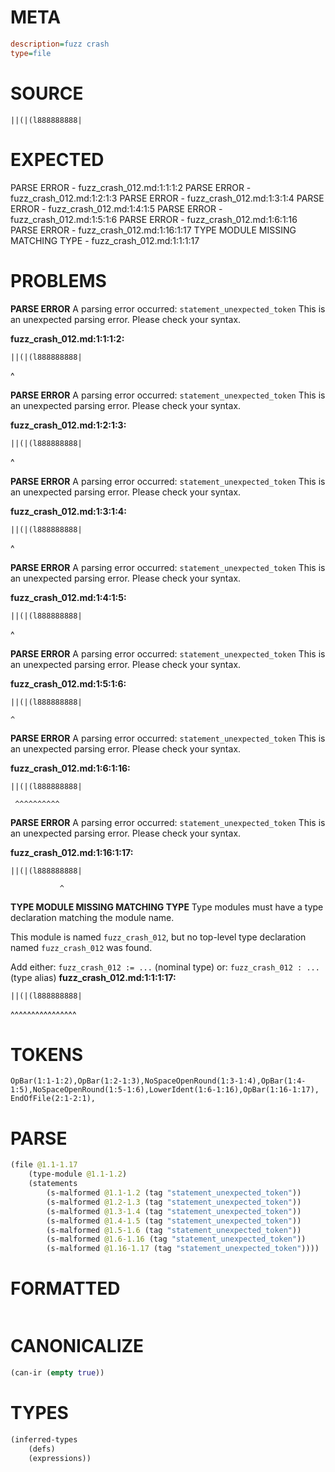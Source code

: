 # META
~~~ini
description=fuzz crash
type=file
~~~
# SOURCE
~~~roc
||(|(l888888888|
~~~
# EXPECTED
PARSE ERROR - fuzz_crash_012.md:1:1:1:2
PARSE ERROR - fuzz_crash_012.md:1:2:1:3
PARSE ERROR - fuzz_crash_012.md:1:3:1:4
PARSE ERROR - fuzz_crash_012.md:1:4:1:5
PARSE ERROR - fuzz_crash_012.md:1:5:1:6
PARSE ERROR - fuzz_crash_012.md:1:6:1:16
PARSE ERROR - fuzz_crash_012.md:1:16:1:17
TYPE MODULE MISSING MATCHING TYPE - fuzz_crash_012.md:1:1:1:17
# PROBLEMS
**PARSE ERROR**
A parsing error occurred: `statement_unexpected_token`
This is an unexpected parsing error. Please check your syntax.

**fuzz_crash_012.md:1:1:1:2:**
```roc
||(|(l888888888|
```
^


**PARSE ERROR**
A parsing error occurred: `statement_unexpected_token`
This is an unexpected parsing error. Please check your syntax.

**fuzz_crash_012.md:1:2:1:3:**
```roc
||(|(l888888888|
```
 ^


**PARSE ERROR**
A parsing error occurred: `statement_unexpected_token`
This is an unexpected parsing error. Please check your syntax.

**fuzz_crash_012.md:1:3:1:4:**
```roc
||(|(l888888888|
```
  ^


**PARSE ERROR**
A parsing error occurred: `statement_unexpected_token`
This is an unexpected parsing error. Please check your syntax.

**fuzz_crash_012.md:1:4:1:5:**
```roc
||(|(l888888888|
```
   ^


**PARSE ERROR**
A parsing error occurred: `statement_unexpected_token`
This is an unexpected parsing error. Please check your syntax.

**fuzz_crash_012.md:1:5:1:6:**
```roc
||(|(l888888888|
```
    ^


**PARSE ERROR**
A parsing error occurred: `statement_unexpected_token`
This is an unexpected parsing error. Please check your syntax.

**fuzz_crash_012.md:1:6:1:16:**
```roc
||(|(l888888888|
```
     ^^^^^^^^^^


**PARSE ERROR**
A parsing error occurred: `statement_unexpected_token`
This is an unexpected parsing error. Please check your syntax.

**fuzz_crash_012.md:1:16:1:17:**
```roc
||(|(l888888888|
```
               ^


**TYPE MODULE MISSING MATCHING TYPE**
Type modules must have a type declaration matching the module name.

This module is named `fuzz_crash_012`, but no top-level type declaration named `fuzz_crash_012` was found.

Add either:
`fuzz_crash_012 := ...` (nominal type)
or:
`fuzz_crash_012 : ...` (type alias)
**fuzz_crash_012.md:1:1:1:17:**
```roc
||(|(l888888888|
```
^^^^^^^^^^^^^^^^


# TOKENS
~~~zig
OpBar(1:1-1:2),OpBar(1:2-1:3),NoSpaceOpenRound(1:3-1:4),OpBar(1:4-1:5),NoSpaceOpenRound(1:5-1:6),LowerIdent(1:6-1:16),OpBar(1:16-1:17),
EndOfFile(2:1-2:1),
~~~
# PARSE
~~~clojure
(file @1.1-1.17
	(type-module @1.1-1.2)
	(statements
		(s-malformed @1.1-1.2 (tag "statement_unexpected_token"))
		(s-malformed @1.2-1.3 (tag "statement_unexpected_token"))
		(s-malformed @1.3-1.4 (tag "statement_unexpected_token"))
		(s-malformed @1.4-1.5 (tag "statement_unexpected_token"))
		(s-malformed @1.5-1.6 (tag "statement_unexpected_token"))
		(s-malformed @1.6-1.16 (tag "statement_unexpected_token"))
		(s-malformed @1.16-1.17 (tag "statement_unexpected_token"))))
~~~
# FORMATTED
~~~roc
~~~
# CANONICALIZE
~~~clojure
(can-ir (empty true))
~~~
# TYPES
~~~clojure
(inferred-types
	(defs)
	(expressions))
~~~
